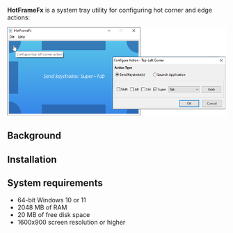 **HotFrameFx** is a system tray utility for configuring hot corner and edge actions:

![](images/main_window_showcase.png)

## Background



## Installation



## System requirements

* 64-bit Windows 10 or 11
* 2048 MB of RAM
* 20 MB of free disk space
* 1600x900 screen resolution or higher

